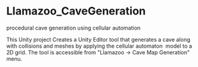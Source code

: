 # Llamazoo_CaveGeneration
procedural cave generation using cellular automation

This Unity project Creates a Unity Editor tool that generates a cave along with collisions and meshes by applying the cellular automaton  model to a 2D grid.
The tool is accessible from "Llamazoo -> Cave Map Generation" menu.

